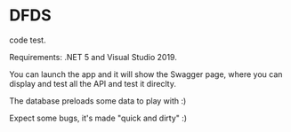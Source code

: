 # DFDS
code test.

Requirements: .NET 5 and Visual Studio 2019.

You can launch the app and it will show the Swagger page, where you can display and test all the API and test it direclty.

The database preloads some data to play with :)

Expect some bugs, it's made "quick and dirty" :)
